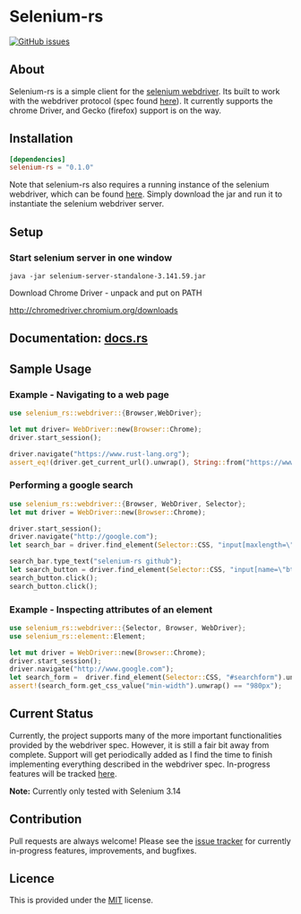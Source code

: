 # Selenium-rs
[![GitHub issues](https://img.shields.io/github/issues/saresend/selenium-rs.svg)](https://github.com/saresend/selenium-rs/issues)

## About 

Selenium-rs is a simple client for the [selenium webdriver](https://www.seleniumhq.org/). Its built to work with the webdriver protocol (spec found [here](https://www.w3.org/TR/webdriver1/)). It currently supports the chrome Driver, and Gecko (firefox) support is on the way. 

## Installation 

```toml
[dependencies]
selenium-rs = "0.1.0"

```

Note that selenium-rs also requires a running instance of the selenium webdriver, which can be found [here](https://www.seleniumhq.org/download/). Simply download the jar and run it to instantiate the selenium webdriver server. 
## Setup 

### Start selenium server in one window

```java -jar selenium-server-standalone-3.141.59.jar```

Download Chrome Driver - unpack and put on PATH

http://chromedriver.chromium.org/downloads

## Documentation: [docs.rs](https://docs.rs/selenium-rs/0.1.0/selenium_rs/)

## Sample Usage 

### Example - Navigating to a web page 
```rust 
use selenium_rs::webdriver::{Browser,WebDriver};

let mut driver= WebDriver::new(Browser::Chrome);
driver.start_session();

driver.navigate("https://www.rust-lang.org"); 
assert_eq!(driver.get_current_url().unwrap(), String::from("https://www.rust-lang.org/"));
```

### Performing a google search 
```rust 
use selenium_rs::webdriver::{Browser, WebDriver, Selector};
let mut driver = WebDriver::new(Browser::Chrome);

driver.start_session();
driver.navigate("http://google.com");
let search_bar = driver.find_element(Selector::CSS, "input[maxlength=\"2048\"]").unwrap();

search_bar.type_text("selenium-rs github");
let search_button = driver.find_element(Selector::CSS, "input[name=\"btnK\"]").unwrap();
search_button.click();
search_button.click();
```

### Example - Inspecting attributes of an element 
```rust 
use selenium_rs::webdriver::{Selector, Browser, WebDriver};
use selenium_rs::element::Element;

let mut driver = WebDriver::new(Browser::Chrome);
driver.start_session();
driver.navigate("http://www.google.com");
let search_form =  driver.find_element(Selector::CSS, "#searchform").unwrap();
assert!(search_form.get_css_value("min-width").unwrap() == "980px");
```

## Current Status 

Currently, the project supports many of the more important functionalities provided by the webdriver spec. However, it is still
a fair bit away from complete. Support will get periodically added as I find the time to finish implementing everything described in the webdriver spec. In-progress features will be tracked [here](https://github.com/saresend/selenium-rs/issues). 

**Note:** Currently only tested with Selenium 3.14


## Contribution 

Pull requests are always welcome! Please see the [issue tracker](https://github.com/saresend/selenium-rs/issues) for currently in-progress features, improvements, and bugfixes.


## Licence 
This is provided under the [MIT](https://github.com/saresend/selenium-rs/blob/master/LICENSE) license. 
